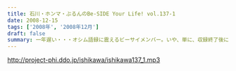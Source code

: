 ```yaml
---
title: 石川・ホンマ・ぶるんのBe-SIDE Your Life! vol.137-1
date: 2008-12-15
tags: ['2008年', '2008年12月']
draft: false
summary: 一年遅い・・・オシム語録に震えるビーサイメンバー。いや、単に、収録終了後にホンマさんへの「オシムのイヤミ語録」で言葉遊びに勤しんでいただけなんですが。NAMAE
---
```


http://project-phi.ddo.jp/ishikawa/ishikawa137_1.mp3
